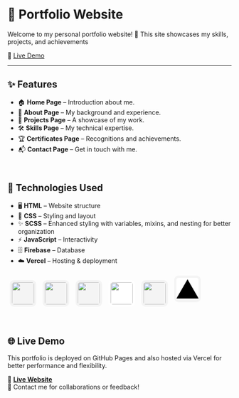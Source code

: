 # 🌟 Portfolio Website

Welcome to my personal portfolio website! 🚀 This site showcases my skills, projects, and achievements
<br>

🔗 [Live Demo](https://kawyawarnasuriya.github.io/portfolio/)

---

## ✨ Features

- 🏠 **Home Page** – Introduction about me.
- 📖 **About Page** – My background and experience.
- 💼 **Projects Page** – A showcase of my work.
- 🛠 **Skills Page** – My technical expertise.
- 🏆 **Certificates Page** – Recognitions and achievements.
- 📬 **Contact Page** – Get in touch with me.

<br>

## 🚀 Technologies Used

- 🖥 **HTML** – Website structure
- 🎨 **CSS** – Styling and layout
- ✨ **SCSS** – Enhanced styling with variables, mixins, and nesting for better organization
- ⚡ **JavaScript** – Interactivity
- 🗄 **Firebase** – Database
- ☁️ **Vercel** – Hosting & deployment
<p align="left">
   <img src="https://cdn.jsdelivr.net/gh/devicons/devicon/icons/html5/html5-original.svg" height="50" width="50" style="border-radius:10px; padding:5px; margin:5px; background:#f4f4f4"/>
  <img src="https://cdn.jsdelivr.net/gh/devicons/devicon/icons/css3/css3-original.svg" height="50" width="50" style="border-radius:10px; padding:5px; margin:5px; background:#f4f4f4"/>
  <img src="https://cdn.jsdelivr.net/gh/devicons/devicon/icons/sass/sass-original.svg" height="50" width="50" style="border-radius:10px; padding:5px; margin:5px; background:#f4f4f4"/>
  <img src="https://commons.wikimedia.org/wiki/Special:FilePath/Unofficial_JavaScript_logo_2.svg" height="50" width="50" style="border-radius:10px; padding:5px; margin:5px; background:#ffffff"/>
  <img src="https://cdn.jsdelivr.net/gh/devicons/devicon/icons/firebase/firebase-plain.svg" height="50" width="50" style="border-radius:10px; padding:5px; margin:5px; background:#f4f4f4"/>
  <img src="https://raw.githubusercontent.com/devicons/devicon/master/icons/vercel/vercel-original.svg" height="50" width="50" style="border-radius:10px; padding:5px; margin:5px; background:#f4f4f4"/>

</p>


<br>

## 🌐 Live Demo
This portfolio is deployed on GitHub Pages and also hosted via Vercel for better performance and flexibility.

🔗 [**Live Website**](https://kawyawarnasuriya.github.io/portfolio/)  
📩 Contact me for collaborations or feedback!



